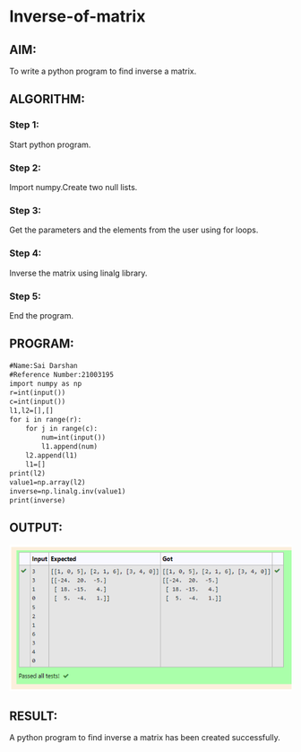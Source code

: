 # Inverse-of-matrix

## AIM:
To write a python program to find inverse a matrix.
## ALGORITHM:
### Step 1:
Start python program.
### Step 2:
Import numpy.Create two null lists.
### Step 3:
Get the parameters and the elements from the user using for loops.
### Step 4:
Inverse the matrix using linalg library.  
### Step 5:
End the program.

## PROGRAM:
```
#Name:Sai Darshan
#Reference Number:21003195
import numpy as np
r=int(input())
c=int(input())
l1,l2=[],[]
for i in range(r):
    for j in range(c):
        num=int(input())
        l1.append(num)
    l2.append(l1)
    l1=[]
print(l2)
value1=np.array(l2)
inverse=np.linalg.inv(value1)
print(inverse)
```
## OUTPUT:
![inp](1.png)
## RESULT:
A python program to find inverse a matrix has been created successfully.